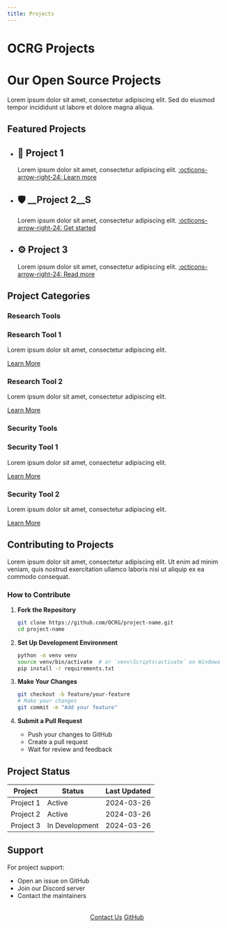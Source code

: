 ```yaml
---
title: Projects
---
```


# OCRG Projects

<div class="hero projects">
  <h1>Our Open Source Projects</h1>
  <p>Lorem ipsum dolor sit amet, consectetur adipiscing elit. Sed do eiusmod tempor incididunt ut labore et dolore magna aliqua.</p>
</div>

## Featured Projects

<div class="grid cards" markdown>

- :rocket: __Project 1__
    ---
    Lorem ipsum dolor sit amet, consectetur adipiscing elit.
    [:octicons-arrow-right-24: Learn more](template.html)

- :shield: __Project 2__S
    ---
    Lorem ipsum dolor sit amet, consectetur adipiscing elit.
    [:octicons-arrow-right-24: Get started](template.html)

- :gear: __Project 3__
    ---
    Lorem ipsum dolor sit amet, consectetur adipiscing elit.
    [:octicons-arrow-right-24: Read more](template.html)

</div>

## Project Categories

### Research Tools

<div class="feature-grid">
  <div class="feature-card">
    <h3>Research Tool 1</h3>
    <p>Lorem ipsum dolor sit amet, consectetur adipiscing elit.</p>
    <a href="#" class="btn btn-outline">Learn More</a>
  </div>
  
  <div class="feature-card">
    <h3>Research Tool 2</h3>
    <p>Lorem ipsum dolor sit amet, consectetur adipiscing elit.</p>
    <a href="#" class="btn btn-outline">Learn More</a>
  </div>
</div>

### Security Tools

<div class="feature-grid">
  <div class="feature-card">
    <h3>Security Tool 1</h3>
    <p>Lorem ipsum dolor sit amet, consectetur adipiscing elit.</p>
    <a href="#" class="btn btn-outline">Learn More</a>
  </div>
  
  <div class="feature-card">
    <h3>Security Tool 2</h3>
    <p>Lorem ipsum dolor sit amet, consectetur adipiscing elit.</p>
    <a href="#" class="btn btn-outline">Learn More</a>
  </div>
</div>

## Contributing to Projects

Lorem ipsum dolor sit amet, consectetur adipiscing elit. Ut enim ad minim veniam, quis nostrud exercitation ullamco laboris nisi ut aliquip ex ea commodo consequat.

### How to Contribute

1. **Fork the Repository**
   ```bash
   git clone https://github.com/OCRG/project-name.git
   cd project-name
   ```

2. **Set Up Development Environment**
   ```bash
   python -m venv venv
   source venv/bin/activate  # or `venv\Scripts\activate` on Windows
   pip install -r requirements.txt
   ```

3. **Make Your Changes**
   ```bash
   git checkout -b feature/your-feature
   # Make your changes
   git commit -m "Add your feature"
   ```

4. **Submit a Pull Request**
   - Push your changes to GitHub
   - Create a pull request
   - Wait for review and feedback

## Project Status

| Project | Status | Last Updated |
|---------|---------|--------------|
| Project 1 | Active | 2024-03-26 |
| Project 2 | Active | 2024-03-26 |
| Project 3 | In Development | 2024-03-26 |

## Support

For project support:

- Open an issue on GitHub
- Join our Discord server
- Contact the maintainers

<div style="text-align: center; margin: 2rem 0;">
  <a href="../contact.html" class="md-button md-button--primary">Contact Us</a>
  <a href="https://github.com/OCRG" class="md-button">GitHub</a>
</div> 